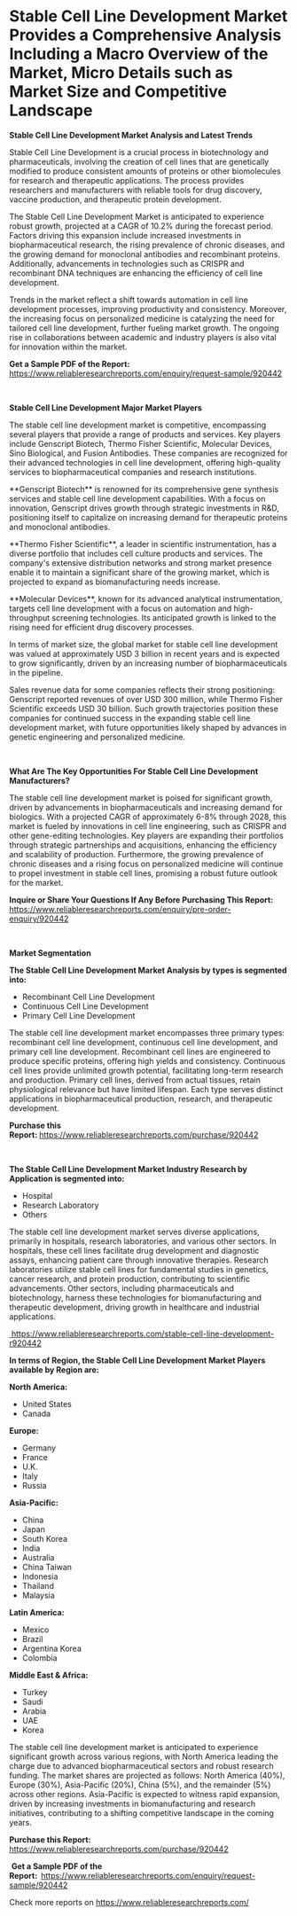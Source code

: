 <p><h1>Stable Cell Line Development Market Provides a Comprehensive Analysis Including a Macro Overview of the Market, Micro Details such as Market Size and Competitive Landscape</h1></p><p><strong>Stable Cell Line Development Market Analysis and Latest Trends</strong></p>
<p><p>Stable Cell Line Development is a crucial process in biotechnology and pharmaceuticals, involving the creation of cell lines that are genetically modified to produce consistent amounts of proteins or other biomolecules for research and therapeutic applications. The process provides researchers and manufacturers with reliable tools for drug discovery, vaccine production, and therapeutic protein development.</p><p>The Stable Cell Line Development Market is anticipated to experience robust growth, projected at a CAGR of 10.2% during the forecast period. Factors driving this expansion include increased investments in biopharmaceutical research, the rising prevalence of chronic diseases, and the growing demand for monoclonal antibodies and recombinant proteins. Additionally, advancements in technologies such as CRISPR and recombinant DNA techniques are enhancing the efficiency of cell line development. </p><p>Trends in the market reflect a shift towards automation in cell line development processes, improving productivity and consistency. Moreover, the increasing focus on personalized medicine is catalyzing the need for tailored cell line development, further fueling market growth. The ongoing rise in collaborations between academic and industry players is also vital for innovation within the market.</p></p>
<p><strong>Get a Sample PDF of the Report:&nbsp;</strong> <a href="https://www.reliableresearchreports.com/enquiry/request-sample/920442?utm_campaign=2954&utm_medium=2&utm_source=Github&utm_content=ia&utm_term=06032025&utm_id=stable-cell-line-development">https://www.reliableresearchreports.com/enquiry/request-sample/920442</a></p>
<p>&nbsp;</p>
<p><strong>Stable Cell Line Development Major Market Players</strong></p>
<p><p>The stable cell line development market is competitive, encompassing several players that provide a range of products and services. Key players include Genscript Biotech, Thermo Fisher Scientific, Molecular Devices, Sino Biological, and Fusion Antibodies. These companies are recognized for their advanced technologies in cell line development, offering high-quality services to biopharmaceutical companies and research institutions.</p><p>**Genscript Biotech** is renowned for its comprehensive gene synthesis services and stable cell line development capabilities. With a focus on innovation, Genscript drives growth through strategic investments in R&D, positioning itself to capitalize on increasing demand for therapeutic proteins and monoclonal antibodies. </p><p>**Thermo Fisher Scientific**, a leader in scientific instrumentation, has a diverse portfolio that includes cell culture products and services. The company's extensive distribution networks and strong market presence enable it to maintain a significant share of the growing market, which is projected to expand as biomanufacturing needs increase. </p><p>**Molecular Devices**, known for its advanced analytical instrumentation, targets cell line development with a focus on automation and high-throughput screening technologies. Its anticipated growth is linked to the rising need for efficient drug discovery processes.</p><p>In terms of market size, the global market for stable cell line development was valued at approximately USD 3 billion in recent years and is expected to grow significantly, driven by an increasing number of biopharmaceuticals in the pipeline.</p><p>Sales revenue data for some companies reflects their strong positioning: Genscript reported revenues of over USD 300 million, while Thermo Fisher Scientific exceeds USD 30 billion. Such growth trajectories position these companies for continued success in the expanding stable cell line development market, with future opportunities likely shaped by advances in genetic engineering and personalized medicine.</p></p>
<p>&nbsp;</p>
<p><strong>What Are The Key Opportunities For Stable Cell Line Development Manufacturers?</strong></p>
<p><p>The stable cell line development market is poised for significant growth, driven by advancements in biopharmaceuticals and increasing demand for biologics. With a projected CAGR of approximately 6-8% through 2028, this market is fueled by innovations in cell line engineering, such as CRISPR and other gene-editing technologies. Key players are expanding their portfolios through strategic partnerships and acquisitions, enhancing the efficiency and scalability of production. Furthermore, the growing prevalence of chronic diseases and a rising focus on personalized medicine will continue to propel investment in stable cell lines, promising a robust future outlook for the market.</p></p>
<p><strong>Inquire or Share Your Questions If Any Before Purchasing This Report:</strong> <a href="https://www.reliableresearchreports.com/enquiry/pre-order-enquiry/920442?utm_campaign=2954&utm_medium=2&utm_source=Github&utm_content=ia&utm_term=06032025&utm_id=stable-cell-line-development">https://www.reliableresearchreports.com/enquiry/pre-order-enquiry/920442</a></p>
<p>&nbsp;</p>
<p><strong>Market Segmentation</strong></p>
<p><strong>The Stable Cell Line Development Market Analysis by types is segmented into:</strong></p>
<p><ul><li>Recombinant Cell Line Development</li><li>Continuous Cell Line Development</li><li>Primary Cell Line Development</li></ul></p>
<p><p>The stable cell line development market encompasses three primary types: recombinant cell line development, continuous cell line development, and primary cell line development. Recombinant cell lines are engineered to produce specific proteins, offering high yields and consistency. Continuous cell lines provide unlimited growth potential, facilitating long-term research and production. Primary cell lines, derived from actual tissues, retain physiological relevance but have limited lifespan. Each type serves distinct applications in biopharmaceutical production, research, and therapeutic development.</p></p>
<p><strong>Purchase this Report:&nbsp;</strong><a href="https://www.reliableresearchreports.com/purchase/920442?utm_campaign=2954&utm_medium=2&utm_source=Github&utm_content=ia&utm_term=06032025&utm_id=stable-cell-line-development">https://www.reliableresearchreports.com/purchase/920442</a></p>
<p>&nbsp;</p>
<p><strong>The Stable Cell Line Development Market Industry Research by Application is segmented into:</strong></p>
<p><ul><li>Hospital</li><li>Research Laboratory</li><li>Others</li></ul></p>
<p><p>The stable cell line development market serves diverse applications, primarily in hospitals, research laboratories, and various other sectors. In hospitals, these cell lines facilitate drug development and diagnostic assays, enhancing patient care through innovative therapies. Research laboratories utilize stable cell lines for fundamental studies in genetics, cancer research, and protein production, contributing to scientific advancements. Other sectors, including pharmaceuticals and biotechnology, harness these technologies for biomanufacturing and therapeutic development, driving growth in healthcare and industrial applications.</p></p>
<p><a href="https://www.reliableresearchreports.com/stable-cell-line-development-r920442?utm_campaign=2954&utm_medium=2&utm_source=Github&utm_content=ia&utm_term=06032025&utm_id=stable-cell-line-development">&nbsp;https://www.reliableresearchreports.com/stable-cell-line-development-r920442</a></p>
<p><strong>In terms of Region, the Stable Cell Line Development Market Players available by Region are:</strong></p>
<p>
    <p> <strong> North America: </strong>
        <ul>
            <li>United States</li>
            <li>Canada</li>
        </ul>
        </p> 
    <p> <strong> Europe: </strong>
        <ul>
            <li>Germany</li>
            <li>France</li>
            <li>U.K.</li>
            <li>Italy</li>
            <li>Russia</li>
        </ul>
        </p> 
    <p> <strong> Asia-Pacific: </strong>
        <ul>
            <li>China</li>
            <li>Japan</li>
            <li>South Korea</li>
            <li>India</li>
            <li>Australia</li>
            <li>China Taiwan</li>
            <li>Indonesia</li>
            <li>Thailand</li>
            <li>Malaysia</li>
        </ul>
        </p> 
    <p> <strong> Latin America: </strong>
        <ul>
            <li>Mexico</li>
            <li>Brazil</li>
            <li>Argentina Korea</li>
            <li>Colombia</li>
        </ul>
        </p> 
    <p> <strong> Middle East & Africa: </strong>
        <ul>
            <li>Turkey</li>
            <li>Saudi</li>
            <li>Arabia</li>
            <li>UAE</li>
            <li>Korea</li>
        </ul>
    </p>
    </p>
<p><p>The stable cell line development market is anticipated to experience significant growth across various regions, with North America leading the charge due to advanced biopharmaceutical sectors and robust research funding. The market shares are projected as follows: North America (40%), Europe (30%), Asia-Pacific (20%), China (5%), and the remainder (5%) across other regions. Asia-Pacific is expected to witness rapid expansion, driven by increasing investments in biomanufacturing and research initiatives, contributing to a shifting competitive landscape in the coming years.</p></p>
<p><strong>Purchase this Report: </strong><a href="https://www.reliableresearchreports.com/purchase/920442?utm_campaign=2954&utm_medium=2&utm_source=Github&utm_content=ia&utm_term=06032025&utm_id=stable-cell-line-development">https://www.reliableresearchreports.com/purchase/920442</a></p>
<p>&nbsp;<strong>Get a Sample PDF of the Report:&nbsp;&nbsp;</strong><a href="https://www.reliableresearchreports.com/enquiry/request-sample/920442?utm_campaign=2954&utm_medium=2&utm_source=Github&utm_content=ia&utm_term=06032025&utm_id=stable-cell-line-development">https://www.reliableresearchreports.com/enquiry/request-sample/920442</a></p>
<p><strong></strong></p>
<p>Check more reports on <a href="https://www.reliableresearchreports.com/?utm_campaign=2954&utm_medium=2&utm_source=Github&utm_content=ia&utm_term=06032025&utm_id=stable-cell-line-development">https://www.reliableresearchreports.com/</a></p>